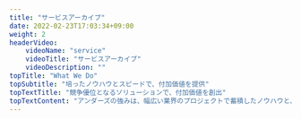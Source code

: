 ```yaml
---
title: "サービスアーカイブ"
date: 2022-02-23T17:03:34+09:00
weight: 2
headerVideo: 
    videoName: "service"
    videoTitle: "サービスアーカイブ"
    videoDescription: ""
topTitle: "What We Do"
topSubtitle: "培ったノウハウとスピードで、付加価値を提供"
topTextTitle: "競争優位となるソリューションで、付加価値を創出"
topTextContent: "アンダーズの強みは、幅広い業界のプロジェクトで蓄積したノウハウと、お客様の事業に向き合った経験から、優れた開発スピードで付加価値の開発ができること。また、どんな課題にも最後まで挑戦し続けられるのは、ポジティブな変化を恐れないベンチャー企業ならでは。中長期的にお客様をサポートし、ビジネスに新しい価値を創り出します。"
---
```

